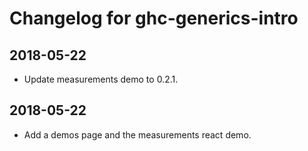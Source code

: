 # Changelog for ghc-generics-intro

## 2018-05-22

* Update measurements demo to 0.2.1.

## 2018-05-22

* Add a demos page and the measurements react demo.

